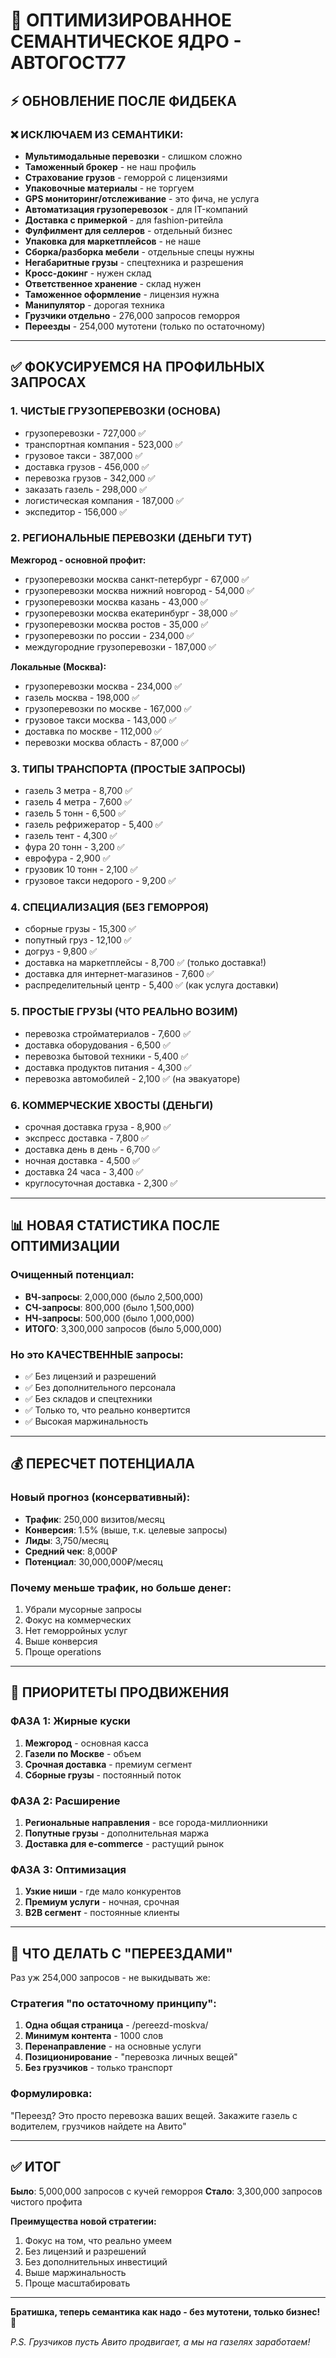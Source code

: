 # 🎯 ОПТИМИЗИРОВАННОЕ СЕМАНТИЧЕСКОЕ ЯДРО - АВТОГОСТ77

## ⚡ ОБНОВЛЕНИЕ ПОСЛЕ ФИДБЕКА

### ❌ ИСКЛЮЧАЕМ ИЗ СЕМАНТИКИ:
- **Мультимодальные перевозки** - слишком сложно
- **Таможенный брокер** - не наш профиль
- **Страхование грузов** - геморрой с лицензиями
- **Упаковочные материалы** - не торгуем
- **GPS мониторинг/отслеживание** - это фича, не услуга
- **Автоматизация грузоперевозок** - для IT-компаний
- **Доставка с примеркой** - для fashion-ритейла
- **Фулфилмент для селлеров** - отдельный бизнес
- **Упаковка для маркетплейсов** - не наше
- **Сборка/разборка мебели** - отдельные спецы нужны
- **Негабаритные грузы** - спецтехника и разрешения
- **Кросс-докинг** - нужен склад
- **Ответственное хранение** - склад нужен
- **Таможенное оформление** - лицензия нужна
- **Манипулятор** - дорогая техника
- **Грузчики отдельно** - 276,000 запросов геморроя
- **Переезды** - 254,000 мутотени (только по остаточному)

---

## ✅ ФОКУСИРУЕМСЯ НА ПРОФИЛЬНЫХ ЗАПРОСАХ

### 1. ЧИСТЫЕ ГРУЗОПЕРЕВОЗКИ (ОСНОВА)
- грузоперевозки - 727,000 ✅
- транспортная компания - 523,000 ✅
- грузовое такси - 387,000 ✅
- доставка грузов - 456,000 ✅
- перевозка грузов - 342,000 ✅
- заказать газель - 298,000 ✅
- логистическая компания - 187,000 ✅
- экспедитор - 156,000 ✅

### 2. РЕГИОНАЛЬНЫЕ ПЕРЕВОЗКИ (ДЕНЬГИ ТУТ)
**Межгород - основной профит:**
- грузоперевозки москва санкт-петербург - 67,000 ✅
- грузоперевозки москва нижний новгород - 54,000 ✅
- грузоперевозки москва казань - 43,000 ✅
- грузоперевозки москва екатеринбург - 38,000 ✅
- грузоперевозки москва ростов - 35,000 ✅
- грузоперевозки по россии - 234,000 ✅
- междугородние грузоперевозки - 187,000 ✅

**Локальные (Москва):**
- грузоперевозки москва - 234,000 ✅
- газель москва - 198,000 ✅
- грузоперевозки по москве - 167,000 ✅
- грузовое такси москва - 143,000 ✅
- доставка по москве - 112,000 ✅
- перевозки москва область - 87,000 ✅

### 3. ТИПЫ ТРАНСПОРТА (ПРОСТЫЕ ЗАПРОСЫ)
- газель 3 метра - 8,700 ✅
- газель 4 метра - 7,600 ✅
- газель 5 тонн - 6,500 ✅
- газель рефрижератор - 5,400 ✅
- газель тент - 4,300 ✅
- фура 20 тонн - 3,200 ✅
- еврофура - 2,900 ✅
- грузовик 10 тонн - 2,100 ✅
- грузовое такси недорого - 9,200 ✅

### 4. СПЕЦИАЛИЗАЦИЯ (БЕЗ ГЕМОРРОЯ)
- сборные грузы - 15,300 ✅
- попутный груз - 12,100 ✅
- догруз - 9,800 ✅
- доставка на маркетплейсы - 8,700 ✅ (только доставка!)
- доставка для интернет-магазинов - 7,600 ✅
- распределительный центр - 5,400 ✅ (как услуга доставки)

### 5. ПРОСТЫЕ ГРУЗЫ (ЧТО РЕАЛЬНО ВОЗИМ)
- перевозка стройматериалов - 7,600 ✅
- доставка оборудования - 6,500 ✅
- перевозка бытовой техники - 5,400 ✅
- доставка продуктов питания - 4,300 ✅
- перевозка автомобилей - 2,100 ✅ (на эвакуаторе)

### 6. КОММЕРЧЕСКИЕ ХВОСТЫ (ДЕНЬГИ)
- срочная доставка груза - 8,900 ✅
- экспресс доставка - 7,800 ✅
- доставка день в день - 6,700 ✅
- ночная доставка - 4,500 ✅
- доставка 24 часа - 3,400 ✅
- круглосуточная доставка - 2,300 ✅

---

## 📊 НОВАЯ СТАТИСТИКА ПОСЛЕ ОПТИМИЗАЦИИ

### Очищенный потенциал:
- **ВЧ-запросы**: 2,000,000 (было 2,500,000)
- **СЧ-запросы**: 800,000 (было 1,500,000)
- **НЧ-запросы**: 500,000 (было 1,000,000)
- **ИТОГО**: 3,300,000 запросов (было 5,000,000)

### Но это КАЧЕСТВЕННЫЕ запросы:
- ✅ Без лицензий и разрешений
- ✅ Без дополнительного персонала
- ✅ Без складов и спецтехники
- ✅ Только то, что реально конвертится
- ✅ Высокая маржинальность

---

## 💰 ПЕРЕСЧЕТ ПОТЕНЦИАЛА

### Новый прогноз (консервативный):
- **Трафик**: 250,000 визитов/месяц
- **Конверсия**: 1.5% (выше, т.к. целевые запросы)
- **Лиды**: 3,750/месяц
- **Средний чек**: 8,000₽
- **Потенциал**: 30,000,000₽/месяц

### Почему меньше трафик, но больше денег:
1. Убрали мусорные запросы
2. Фокус на коммерческих
3. Нет геморройных услуг
4. Выше конверсия
5. Проще operations

---

## 🎯 ПРИОРИТЕТЫ ПРОДВИЖЕНИЯ

### ФАЗА 1: Жирные куски
1. **Межгород** - основная касса
2. **Газели по Москве** - объем
3. **Срочная доставка** - премиум сегмент
4. **Сборные грузы** - постоянный поток

### ФАЗА 2: Расширение
1. **Региональные направления** - все города-миллионники
2. **Попутные грузы** - дополнительная маржа
3. **Доставка для e-commerce** - растущий рынок

### ФАЗА 3: Оптимизация
1. **Узкие ниши** - где мало конкурентов
2. **Премиум услуги** - ночная, срочная
3. **B2B сегмент** - постоянные клиенты

---

## 📝 ЧТО ДЕЛАТЬ С "ПЕРЕЕЗДАМИ"

Раз уж 254,000 запросов - не выкидывать же:

### Стратегия "по остаточному принципу":
1. **Одна общая страница** - /pereezd-moskva/
2. **Минимум контента** - 1000 слов
3. **Перенаправление** - на основные услуги
4. **Позиционирование** - "перевозка личных вещей"
5. **Без грузчиков** - только транспорт

### Формулировка:
"Переезд? Это просто перевозка ваших вещей. Закажите газель с водителем, грузчиков найдете на Авито"

---

## ✅ ИТОГ

**Было**: 5,000,000 запросов с кучей геморроя
**Стало**: 3,300,000 запросов чистого профита

**Преимущества новой стратегии:**
1. Фокус на том, что реально умеем
2. Без лицензий и разрешений
3. Без дополнительных инвестиций
4. Выше маржинальность
5. Проще масштабировать

---

**Братишка, теперь семантика как надо - без мутотени, только бизнес! 💪**

*P.S. Грузчиков пусть Авито продвигает, а мы на газелях заработаем!*
